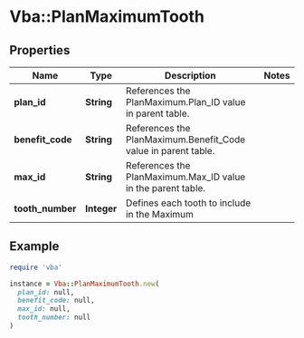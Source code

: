# Vba::PlanMaximumTooth

## Properties

| Name | Type | Description | Notes |
| ---- | ---- | ----------- | ----- |
| **plan_id** | **String** | References the PlanMaximum.Plan_ID value in parent table. |  |
| **benefit_code** | **String** | References the PlanMaximum.Benefit_Code value in parent table. |  |
| **max_id** | **String** | References the PlanMaximum.Max_ID value in the parent table. |  |
| **tooth_number** | **Integer** | Defines each tooth to include in the Maximum |  |

## Example

```ruby
require 'vba'

instance = Vba::PlanMaximumTooth.new(
  plan_id: null,
  benefit_code: null,
  max_id: null,
  tooth_number: null
)
```


